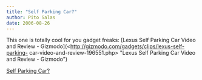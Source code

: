 ```yaml
---
title: "Self Parking Car?"
author: Pito Salas
date: 2006-08-26
---
```


This one is totally cool for you gadget freaks: [Lexus Self Parking Car Video
and Review - Gizmodo](<http://gizmodo.com/gadgets/clips/lexus-self-parking-
car-video-and-review-196551.php> "Lexus Self Parking Car Video and Review -
Gizmodo")


[Self Parking Car?](None)

